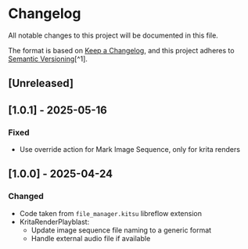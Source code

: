 # Changelog

All notable changes to this project will be documented in this file.

The format is based on [Keep a Changelog](https://keepachangelog.com/en/1.0.0/),
and this project adheres to [Semantic Versioning](https://semver.org/spec/v2.0.0.html)[^1].

<!---
Types of changes

- Added for new features.
- Changed for changes in existing functionality.
- Deprecated for soon-to-be removed features.
- Removed for now removed features.
- Fixed for any bug fixes.
- Security in case of vulnerabilities.

-->

## [Unreleased]

## [1.0.1] - 2025-05-16

### Fixed

* Use override action for Mark Image Sequence, only for krita renders

## [1.0.0] - 2025-04-24

### Changed

* Code taken from `file_manager.kitsu` libreflow extension
* KritaRenderPlayblast:
    * Update image sequence file naming to a generic format
    * Handle external audio file if available
